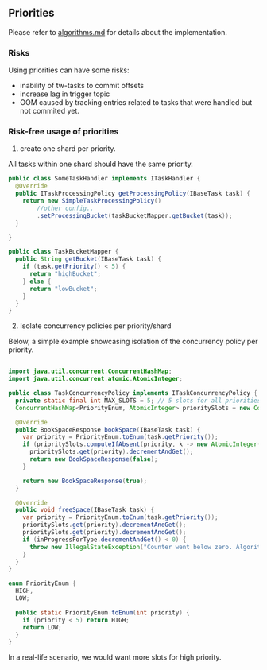 ## Priorities

Please refer to [algorithms.md](algorithms.md) for details about the implementation.

### Risks

Using priorities can have some risks:
- inability of tw-tasks to commit offsets
- increase lag in trigger topic
- OOM caused by tracking entries related to tasks that were handled but not commited yet.

### Risk-free usage of priorities

1. create one shard per priority.

All tasks within one shard should have the same priority.

```java
public class SomeTaskHandler implements ITaskHandler {
  @Override
  public ITaskProcessingPolicy getProcessingPolicy(IBaseTask task) {
    return new SimpleTaskProcessingPolicy()
        //other config..
        .setProcessingBucket(taskBucketMapper.getBucket(task));
  }

}

public class TaskBucketMapper {
  public String getBucket(IBaseTask task) {
    if (task.getPriority() < 5) {
      return "highBucket";
    } else {
      return "lowBucket";
    }
  }
}

```

2. Isolate concurrency policies per priority/shard

Below, a simple example showcasing isolation of the concurrency policy per priority.
```Java

import java.util.concurrent.ConcurrentHashMap;
import java.util.concurrent.atomic.AtomicInteger;

public class TaskConcurrencyPolicy implements ITaskConcurrencyPolicy {
  private static final int MAX_SLOTS = 5; // 5 slots for all priorities
  ConcurrentHashMap<PriorityEnum, AtomicInteger> prioritySlots = new ConcurrentHashMap<>();

  @Override
  public BookSpaceResponse bookSpace(IBaseTask task) {
    var priority = PriorityEnum.toEnum(task.getPriority());
    if (prioritySlots.computeIfAbsent(priority, k -> new AtomicInteger()).getAndIncrement() >= MAX_SLOTS) {
      prioritySlots.get(priority).decrementAndGet();
      return new BookSpaceResponse(false);
    }

    return new BookSpaceResponse(true);
  }

  @Override
  public void freeSpace(IBaseTask task) {
    var priority = PriorityEnum.toEnum(task.getPriority());
    prioritySlots.get(priority).decrementAndGet();
    prioritySlots.get(priority).decrementAndGet();
    if (inProgressForType.decrementAndGet() < 0) {
      throw new IllegalStateException("Counter went below zero. Algorithm error detected.");
    }
  }
}

enum PriorityEnum {
  HIGH,
  LOW;

  public static PriorityEnum toEnum(int priority) {
    if (priority < 5) return HIGH;
    return LOW;
  }
}

```

In a real-life scenario, we would want more slots for high priority.